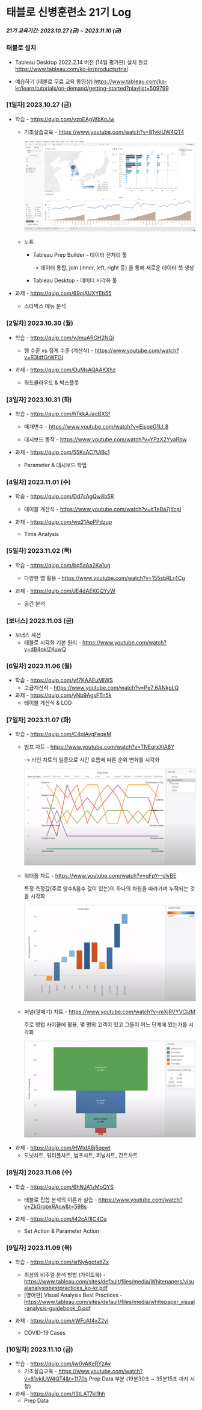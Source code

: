 # 태블로 신병훈련소 21기 Log

##### 21기 교육기간: 2023.10.27 (금) ~ 2023.11.10 (금)



### 태블로 설치

- Tableau Desktop 2022.2.14 버전 (14일 평가판) 설치 완료
  https://www.tableau.com/ko-kr/products/trial

- 예습하기 (태블로 무료 교육 동영상)
  https://www.tableau.com/ko-kr/learn/tutorials/on-demand/getting-started?playlist=509799



### [1일차] 2023.10.27 (금)

- 학습 - https://quip.com/vzoEAgWbKoJw

  - 기초실습교육 - https://www.youtube.com/watch?v=81vkiUW4QT4

    ![image-20231101023808827](%5B2023.10.27%5D%201%EC%9D%BC%EC%B0%A8.assets/image-20231101023808827.png)

  - 노트
    
    - Tableau Prep Builder - 데이터 전처리 툴
    
      -> 데이터 통합, join (inner, left, right 등) 을 통해 새로운 데이터 셋 생성
    
    - Tableau Desktop - 데이터 시각화 툴

- 과제 - https://quip.com/69qjAUXYEb55
  - 스타벅스 메뉴 분석



### [2일차] 2023.10.30 (월)

- 학습 - https://quip.com/vJmuARGH2NQj
  - 행 수준 vs 집계 수준 (계산식) - https://www.youtube.com/watch?v=R3ldfGrWFGI

- 과제 - https://quip.com/OuMsAQAAKXhz
  - 워드클라우드 & 박스플롯



### [3일차] 2023.10.31 (화)

- 학습 - https://quip.com/hTkkAJaoBXSf

  - 매개변수 - https://www.youtube.com/watch?v=EispeG1IJ_8

  - 대시보드 동작 - https://www.youtube.com/watch?v=YPzX2YvaRbw


- 과제 - https://quip.com/55KsAC7UiBc1
  - Parameter & 대시보드 작업



### [4일차] 2023.11.01 (수)

- 학습 - https://quip.com/Dd7sAgQw8b5R
  - 테이블 계산식 - https://www.youtube.com/watch?v=dTeBa7jYcpI

- 과제 - https://quip.com/wq21ApPPdzup
  - Time Analysis



### [5일차] 2023.11.02 (목)

- 학습 - https://quip.com/bq5aAa2Ka1ug
  - 다양한 맵 활용 - https://www.youtube.com/watch?v=155sbRLr4Cg

- 과제 - https://quip.com/JE4dAEKGQYyW
  - 공간 분석



### [보너스] 2023.11.03 (금)

- 보너스 세션
  - 태블로 시각화 기본 원리 - https://www.youtube.com/watch?v=dB4qklZKuwQ



### [6일차] 2023.11.06 (월)

- 학습 - https://quip.com/vf7KAAEuMlWS
  - 고급계산식 - https://www.youtube.com/watch?v=Pe7_6ANkpLQ
- 과제 - https://quip.com/yNb9AgsFTn5k
  - 테이블 계산식 & LOD



### [7일차] 2023.11.07 (화)

- 학습 - https://quip.com/C4plAvgFeqeM
  - 범프 차트 - https://www.youtube.com/watch?v=TNEqrxXlA8Y
  
    -> 라인 차트의 일종으로 시간 흐름에 따른 순위 변화를 시각화
  
    ![image-20231107224307418](%ED%83%9C%EB%B8%94%EB%A1%9C%20%EC%8B%A0%EB%B3%80%ED%9B%88%EB%A0%A8%EC%86%8C%2021%EA%B8%B0%20Log.assets/image-20231107224307418.png)
  - 워터폴 차트 - https://www.youtube.com/watch?v=qFpY--clvBE
  
    특정 측정값(주로 양수&음수 값이 있는)이 하나의 차원을 따라가며 누적되는 것을 시각화
  
    ![image-20231107224918652](%ED%83%9C%EB%B8%94%EB%A1%9C%20%EC%8B%A0%EB%B3%80%ED%9B%88%EB%A0%A8%EC%86%8C%2021%EA%B8%B0%20Log.assets/image-20231107224918652.png)
  - 퍼널(깔때기) 차트 - https://www.youtube.com/watch?v=mXjRVYVClJM
  
    주로 영업 사이클에 활용, 몇 명의 고객이 있고 그들이 어느 단계에 있는가를 시각화
  
    ![image-20231107225137879](%ED%83%9C%EB%B8%94%EB%A1%9C%20%EC%8B%A0%EB%B3%80%ED%9B%88%EB%A0%A8%EC%86%8C%2021%EA%B8%B0%20Log.assets/image-20231107225137879.png)
- 과제 - https://quip.com/HWtdA8j5qewt
  - 도넛차트, 워터폴차트, 범프차트, 퍼널차트, 간트차트



### [8일차] 2023.11.08 (수)

- 학습 - https://quip.com/6hNJA1zMoQYS
  - 태블로 집합 분석의 이론과 실습 - https://www.youtube.com/watch?v=ZkGrobxRAcw&t=598s

- 과제 - https://quip.com/l42cAI1IC4Oa
  - Set Action & Parameter Action



### [9일차] 2023.11.09 (목)

- 학습 - https://quip.com/srNyAgota6Zx
  - 최상의 비주얼 분석 방법 (가이드북) - https://www.tableau.com/sites/default/files/media/Whitepapers/visualanalysisbestpractices_ko-kr.pdf
  - [영어판] Visual Analysis Best Practices - https://www.tableau.com/sites/default/files/media/whitepaper_visual-analysis-guidebook_0.pdf

- 과제 - https://quip.com/rWFcAf4xZ2yi
  - COVID-19 Cases



### [10일차] 2023.11.10 (금)

- 학습 - https://quip.com/jw0vAKeRYzAy
  - 기초실습교육 - https://www.youtube.com/watch?v=81vkiUW4QT4&t=1170s
    Prep Data 부분  (19분30초 ~ 35분15초 까지 시청)
- 과제 - https://quip.com/13tLAT7kI1hh
  - Prep Data

